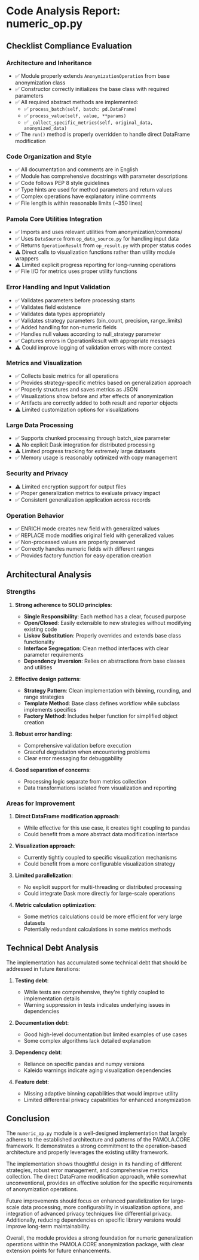 # Code Analysis Report: numeric_op.py

## Checklist Compliance Evaluation

### Architecture and Inheritance
- ✅ Module properly extends `AnonymizationOperation` from base anonymization class
- ✅ Constructor correctly initializes the base class with required parameters
- ✅ All required abstract methods are implemented:
  - ✅ `process_batch(self, batch: pd.DataFrame)`
  - ✅ `process_value(self, value, **params)`
  - ✅ `_collect_specific_metrics(self, original_data, anonymized_data)`
- ✅ The `run()` method is properly overridden to handle direct DataFrame modification

### Code Organization and Style
- ✅ All documentation and comments are in English
- ✅ Module has comprehensive docstrings with parameter descriptions
- ✅ Code follows PEP 8 style guidelines
- ✅ Type hints are used for method parameters and return values
- ✅ Complex operations have explanatory inline comments
- ✅ File length is within reasonable limits (~350 lines)

### Pamola Core Utilities Integration
- ✅ Imports and uses relevant utilities from anonymization/commons/
- ✅ Uses `DataSource` from `op_data_source.py` for handling input data
- ✅ Returns `OperationResult` from `op_result.py` with proper status codes
- ⚠️ Direct calls to visualization functions rather than utility module wrappers
- ⚠️ Limited explicit progress reporting for long-running operations
- ✅ File I/O for metrics uses proper utility functions

### Error Handling and Input Validation
- ✅ Validates parameters before processing starts
- ✅ Validates field existence
- ✅ Validates data types appropriately
- ✅ Validates strategy parameters (bin_count, precision, range_limits)
- ✅ Added handling for non-numeric fields
- ✅ Handles null values according to null_strategy parameter
- ✅ Captures errors in OperationResult with appropriate messages
- ⚠️ Could improve logging of validation errors with more context

### Metrics and Visualization
- ✅ Collects basic metrics for all operations
- ✅ Provides strategy-specific metrics based on generalization approach
- ✅ Properly structures and saves metrics as JSON
- ✅ Visualizations show before and after effects of anonymization
- ✅ Artifacts are correctly added to both result and reporter objects
- ⚠️ Limited customization options for visualizations

### Large Data Processing
- ✅ Supports chunked processing through batch_size parameter
- ⚠️ No explicit Dask integration for distributed processing
- ⚠️ Limited progress tracking for extremely large datasets
- ✅ Memory usage is reasonably optimized with copy management

### Security and Privacy
- ⚠️ Limited encryption support for output files
- ✅ Proper generalization metrics to evaluate privacy impact
- ✅ Consistent generalization application across records

### Operation Behavior
- ✅ ENRICH mode creates new field with generalized values
- ✅ REPLACE mode modifies original field with generalized values
- ✅ Non-processed values are properly preserved
- ✅ Correctly handles numeric fields with different ranges
- ✅ Provides factory function for easy operation creation

## Architectural Analysis

### Strengths

1. **Strong adherence to SOLID principles**:
   - **Single Responsibility**: Each method has a clear, focused purpose
   - **Open/Closed**: Easily extensible to new strategies without modifying existing code
   - **Liskov Substitution**: Properly overrides and extends base class functionality
   - **Interface Segregation**: Clean method interfaces with clear parameter requirements
   - **Dependency Inversion**: Relies on abstractions from base classes and utilities

2. **Effective design patterns**:
   - **Strategy Pattern**: Clean implementation with binning, rounding, and range strategies
   - **Template Method**: Base class defines workflow while subclass implements specifics
   - **Factory Method**: Includes helper function for simplified object creation

3. **Robust error handling**:
   - Comprehensive validation before execution
   - Graceful degradation when encountering problems
   - Clear error messaging for debuggability

4. **Good separation of concerns**:
   - Processing logic separate from metrics collection
   - Data transformations isolated from visualization and reporting

### Areas for Improvement

1. **Direct DataFrame modification approach**:
   - While effective for this use case, it creates tight coupling to pandas
   - Could benefit from a more abstract data modification interface

2. **Visualization approach**:
   - Currently tightly coupled to specific visualization mechanisms
   - Could benefit from a more configurable visualization strategy

3. **Limited parallelization**:
   - No explicit support for multi-threading or distributed processing
   - Could integrate Dask more directly for large-scale operations

4. **Metric calculation optimization**:
   - Some metrics calculations could be more efficient for very large datasets
   - Potentially redundant calculations in some metrics methods

## Technical Debt Analysis

The implementation has accumulated some technical debt that should be addressed in future iterations:

1. **Testing debt**:
   - While tests are comprehensive, they're tightly coupled to implementation details
   - Warning suppression in tests indicates underlying issues in dependencies

2. **Documentation debt**:
   - Good high-level documentation but limited examples of use cases
   - Some complex algorithms lack detailed explanation

3. **Dependency debt**:
   - Reliance on specific pandas and numpy versions
   - Kaleido warnings indicate aging visualization dependencies

4. **Feature debt**:
   - Missing adaptive binning capabilities that would improve utility
   - Limited differential privacy capabilities for enhanced anonymization

## Conclusion

The `numeric_op.py` module is a well-designed implementation that largely adheres to the established architecture and patterns of the PAMOLA.CORE framework. It demonstrates a strong commitment to the operation-based architecture and properly leverages the existing utility framework.

The implementation shows thoughtful design in its handling of different strategies, robust error management, and comprehensive metrics collection. The direct DataFrame modification approach, while somewhat unconventional, provides an effective solution for the specific requirements of anonymization operations.

Future improvements should focus on enhanced parallelization for large-scale data processing, more configurability in visualization options, and integration of advanced privacy techniques like differential privacy. Additionally, reducing dependencies on specific library versions would improve long-term maintainability.

Overall, the module provides a strong foundation for numeric generalization operations within the PAMOLA.CORE anonymization package, with clear extension points for future enhancements.